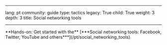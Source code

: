 

---

lang: pt
community: guide
type: tactics
legacy: True
child: True
weight: 3
depth: 3
title: Social networking tools

---

<div class="getstarted" markdown="1">
**Hands-on: Get started with the** [***Social networking tools: Facebook, Twitter, YouTube and others***](/pt/social_networking_tools)
</div>


